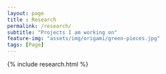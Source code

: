 ```yaml
--- 
layout: page
title : Research
permalink: /research/
subtitle: "Projects I am working on" 
feature-img: "assets/img/origami/green-pieces.jpg"
tags: [Page]
---
```


{% include research.html %}
